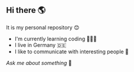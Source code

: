 ## Hi there 🌎

It is my personal repository 😊

- I'm currently learning coding 👨🏻‍💻
- I live in Germany 🇩🇪
- I like to communicate with interesting people 🌆

*Ask me about something* 💬 

